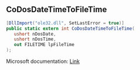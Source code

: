 ## CoDosDateTimeToFileTime

```csharp
[DllImport("ole32.dll", SetLastError = true)]
public static extern int CoDosDateTimeToFileTime(
   ushort nDosDate,
   ushort nDosTime,
   out FILETIME lpFileTime
);
```

Microsoft documentation: [Link](https://learn.microsoft.com/en-us/windows/win32/api/objbase/nf-objbase-codosdatetimetofiletime)
